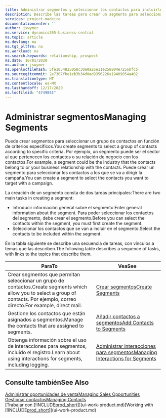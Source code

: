 ```yaml
---
title: Administrar segmentos y seleccionar los contactos para incluirlos | Documentos de Microsoft
description: Describe las tareas para crear un segmento para seleccionar un grupo de contactos según criterios específicos, por ejemplo, contactos de un determinado sector al que desee dirigirse.
services: project-madeira
documentationcenter: ''
author: jswymer
ms.service: dynamics365-business-central
ms.topic: article
ms.devlang: na
ms.tgt_pltfrm: na
ms.workload: na
ms.search.keywords: relationship, prospect
ms.date: 10/01/2020
ms.author: jswymer
ms.openlocfilehash: 5fe1054825058c30e0a26e11e258804e7256bfcb
ms.sourcegitcommit: 2e7307fbe1eb3b34d0ad9356226a19409054a402
ms.translationtype: HT
ms.contentlocale: es-MX
ms.lasthandoff: 12/17/2020
ms.locfileid: "4749841"
---
```

# <a name="managing-segments"></a><span data-ttu-id="c80d1-103">Administrar segmentos</span><span class="sxs-lookup"><span data-stu-id="c80d1-103">Managing Segments</span></span>
<span data-ttu-id="c80d1-104">Puede crear segmentos para seleccionar un grupo de contactos en función de criterios específicos.</span><span class="sxs-lookup"><span data-stu-id="c80d1-104">You create segments to select a group of contacts according to specific criteria.</span></span> <span data-ttu-id="c80d1-105">Por ejemplo, un segmento puede ser el sector al que pertenecen los contactos o su relación de negocio con los contactos.</span><span class="sxs-lookup"><span data-stu-id="c80d1-105">For example, a segment could be the industry that the contacts belong to or your business relationship with the contacts.</span></span> <span data-ttu-id="c80d1-106">Puede crear un segmento para seleccionar los contactos a los que se va a dirigir la campaña.</span><span class="sxs-lookup"><span data-stu-id="c80d1-106">You can create a segment to select the contacts you want to target with a campaign.</span></span>

<span data-ttu-id="c80d1-107">La creación de un segmento consta de dos tareas principales:</span><span class="sxs-lookup"><span data-stu-id="c80d1-107">There are two main tasks in creating a segment:</span></span>

* <span data-ttu-id="c80d1-108">Introducir información general sobre el segmento.</span><span class="sxs-lookup"><span data-stu-id="c80d1-108">Enter general information about the segment.</span></span> <span data-ttu-id="c80d1-109">Para poder seleccionar los contactos del segmento, debe crear el segmento.</span><span class="sxs-lookup"><span data-stu-id="c80d1-109">Before you can select the contacts within the segment, you must first create the segment.</span></span>
* <span data-ttu-id="c80d1-110">Seleccionar los contactos que se van a incluir en el segmento.</span><span class="sxs-lookup"><span data-stu-id="c80d1-110">Select the contacts to be included within the segment.</span></span>

<span data-ttu-id="c80d1-111">En la tabla siguiente se describe una secuencia de tareas, con vínculos a temas que las describen.</span><span class="sxs-lookup"><span data-stu-id="c80d1-111">The following table describes a sequence of tasks, with links to the topics that describe them.</span></span>

| <span data-ttu-id="c80d1-112">Para</span><span class="sxs-lookup"><span data-stu-id="c80d1-112">To</span></span> | <span data-ttu-id="c80d1-113">Vea</span><span class="sxs-lookup"><span data-stu-id="c80d1-113">See</span></span> |
| --- | --- |
| <span data-ttu-id="c80d1-114">Crear segmentos que permitan seleccionar un grupo de contactos.</span><span class="sxs-lookup"><span data-stu-id="c80d1-114">Create segments which allow you to select a group of contacts.</span></span> <span data-ttu-id="c80d1-115">Por ejemplo, correo directo.</span><span class="sxs-lookup"><span data-stu-id="c80d1-115">For example, direct mail.</span></span> |[<span data-ttu-id="c80d1-116">Crear segmentos</span><span class="sxs-lookup"><span data-stu-id="c80d1-116">Create Segments</span></span>](marketing-how-create-segment.md) |
| <span data-ttu-id="c80d1-117">Gestione los contactos que están asignados a segmentos.</span><span class="sxs-lookup"><span data-stu-id="c80d1-117">Manage the contacts that are assigned to segments.</span></span> |[<span data-ttu-id="c80d1-118">Añadir contactos a segmentos</span><span class="sxs-lookup"><span data-stu-id="c80d1-118">Add Contacts to Segments</span></span>](marketing-add-contact-segment.md) |
| <span data-ttu-id="c80d1-119">Obtenga información sobre el uso de interacciones para segmentos, incluido el registro.</span><span class="sxs-lookup"><span data-stu-id="c80d1-119">Learn about using interactions for segments, including logging.</span></span> |[<span data-ttu-id="c80d1-120">Administrar interacciones para segmentos</span><span class="sxs-lookup"><span data-stu-id="c80d1-120">Managing Interactions for Segments</span></span>](marketing-interaction-segments.md) |

## <a name="see-also"></a><span data-ttu-id="c80d1-121">Consulte también</span><span class="sxs-lookup"><span data-stu-id="c80d1-121">See Also</span></span>
[<span data-ttu-id="c80d1-122">Administrar oportunidades de venta</span><span class="sxs-lookup"><span data-stu-id="c80d1-122">Managing Sales Opportunities</span></span>](marketing-manage-sales-opportunities.md)  
[<span data-ttu-id="c80d1-123">Gestionar contactos</span><span class="sxs-lookup"><span data-stu-id="c80d1-123">Managing Contacts</span></span>](marketing-contacts.md)  
<span data-ttu-id="c80d1-124">[Trabajar con [!INCLUDE[prod_short](includes/prod_short.md)]](ui-work-product.md)</span><span class="sxs-lookup"><span data-stu-id="c80d1-124">[Working with [!INCLUDE[prod_short](includes/prod_short.md)]](ui-work-product.md)</span></span>

